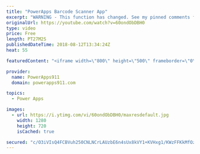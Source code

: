 ```yaml
---
title: "PowerApps Barcode Scanner App"
excerpt: "WARNING - This function has changed. See my pinned comments for more info.   updated 3/2/2019 PowerApps Barcode Scanner - Updated! https://youtu.be/kWUvttbYpu4 this new video is what you need.   In this video, you will learn how to use the PowerApps Barcode Scanner function. Turns out the Barcode Scanner"
originalUrl: https://youtube.com/watch?v=60ondObDBH0
type: video
price: Free
length: PT27M2S
publishedDateTime: 2018-08-12T13:34:24Z
heat: 55

featuredContent: "<iframe width=\"800\" height=\"500\" frameborder=\"0\" src=\"https://www.youtube.com/embed/60ondObDBH0\" allow=\"accelerometer; autoplay; encrypted-media; gyroscope; picture-in-picture\" allowfullscreen></iframe>"

provider:
  name: PowerApps911
  domain: powerapps911.com

topics:
  - Power Apps

images:
  - url: https://i.ytimg.com/vi/60ondObDBH0/maxresdefault.jpg
    width: 1280
    height: 720
    isCached: true

secured: "c/O3iVIsQ4FCBVuh250CNLNCrLAUzbE6n4sUx8kVY1+KVHxg1/KWzFFKkMfOzp3d9ocjOsNc5ooYw4WG9ytXpl4hAlE89LhUf3G+vNDl45fREWkxHNjylrM2/oHJBSNtStscroNhV2SCI9IeOpzBUzw7lNctlrT7pTToISvcj3SsEOBr7sqRePQv7JxI5OBDgbYJAqK321EM6CHNem5skdumaPy/eWIu58jPNYnK+qOA6xdgGcS2OPLsc1wUagysl9CUF8182z3duSM2UQTc4D46aYPnUpX7mZUDCKBlM60i1ePNxem+20ZyEdqeucAOqHWXAk8GbI1d9haL81TdHIIt2klK0VONxlNeEkJEcHwMQTaKrEpQMsHJ9era56yWvWr1zy8VDsdD5k/2/R5Fi7SCRylTaMPxNQhBNBK2t+Q=;483QS4rvcQwSVCLAy2HMzA=="
---
```


